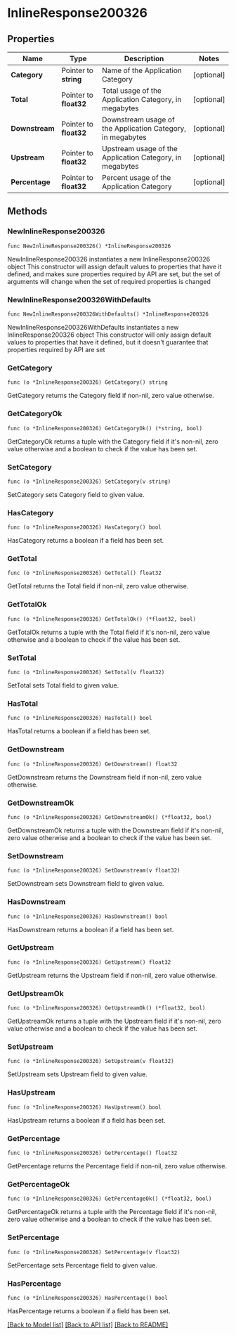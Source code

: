 # InlineResponse200326

## Properties

Name | Type | Description | Notes
------------ | ------------- | ------------- | -------------
**Category** | Pointer to **string** | Name of the Application Category | [optional] 
**Total** | Pointer to **float32** | Total usage of the Application Category, in megabytes | [optional] 
**Downstream** | Pointer to **float32** | Downstream usage of the Application Category, in megabytes | [optional] 
**Upstream** | Pointer to **float32** | Upstream usage of the Application Category, in megabytes | [optional] 
**Percentage** | Pointer to **float32** | Percent usage of the Application Category | [optional] 

## Methods

### NewInlineResponse200326

`func NewInlineResponse200326() *InlineResponse200326`

NewInlineResponse200326 instantiates a new InlineResponse200326 object
This constructor will assign default values to properties that have it defined,
and makes sure properties required by API are set, but the set of arguments
will change when the set of required properties is changed

### NewInlineResponse200326WithDefaults

`func NewInlineResponse200326WithDefaults() *InlineResponse200326`

NewInlineResponse200326WithDefaults instantiates a new InlineResponse200326 object
This constructor will only assign default values to properties that have it defined,
but it doesn't guarantee that properties required by API are set

### GetCategory

`func (o *InlineResponse200326) GetCategory() string`

GetCategory returns the Category field if non-nil, zero value otherwise.

### GetCategoryOk

`func (o *InlineResponse200326) GetCategoryOk() (*string, bool)`

GetCategoryOk returns a tuple with the Category field if it's non-nil, zero value otherwise
and a boolean to check if the value has been set.

### SetCategory

`func (o *InlineResponse200326) SetCategory(v string)`

SetCategory sets Category field to given value.

### HasCategory

`func (o *InlineResponse200326) HasCategory() bool`

HasCategory returns a boolean if a field has been set.

### GetTotal

`func (o *InlineResponse200326) GetTotal() float32`

GetTotal returns the Total field if non-nil, zero value otherwise.

### GetTotalOk

`func (o *InlineResponse200326) GetTotalOk() (*float32, bool)`

GetTotalOk returns a tuple with the Total field if it's non-nil, zero value otherwise
and a boolean to check if the value has been set.

### SetTotal

`func (o *InlineResponse200326) SetTotal(v float32)`

SetTotal sets Total field to given value.

### HasTotal

`func (o *InlineResponse200326) HasTotal() bool`

HasTotal returns a boolean if a field has been set.

### GetDownstream

`func (o *InlineResponse200326) GetDownstream() float32`

GetDownstream returns the Downstream field if non-nil, zero value otherwise.

### GetDownstreamOk

`func (o *InlineResponse200326) GetDownstreamOk() (*float32, bool)`

GetDownstreamOk returns a tuple with the Downstream field if it's non-nil, zero value otherwise
and a boolean to check if the value has been set.

### SetDownstream

`func (o *InlineResponse200326) SetDownstream(v float32)`

SetDownstream sets Downstream field to given value.

### HasDownstream

`func (o *InlineResponse200326) HasDownstream() bool`

HasDownstream returns a boolean if a field has been set.

### GetUpstream

`func (o *InlineResponse200326) GetUpstream() float32`

GetUpstream returns the Upstream field if non-nil, zero value otherwise.

### GetUpstreamOk

`func (o *InlineResponse200326) GetUpstreamOk() (*float32, bool)`

GetUpstreamOk returns a tuple with the Upstream field if it's non-nil, zero value otherwise
and a boolean to check if the value has been set.

### SetUpstream

`func (o *InlineResponse200326) SetUpstream(v float32)`

SetUpstream sets Upstream field to given value.

### HasUpstream

`func (o *InlineResponse200326) HasUpstream() bool`

HasUpstream returns a boolean if a field has been set.

### GetPercentage

`func (o *InlineResponse200326) GetPercentage() float32`

GetPercentage returns the Percentage field if non-nil, zero value otherwise.

### GetPercentageOk

`func (o *InlineResponse200326) GetPercentageOk() (*float32, bool)`

GetPercentageOk returns a tuple with the Percentage field if it's non-nil, zero value otherwise
and a boolean to check if the value has been set.

### SetPercentage

`func (o *InlineResponse200326) SetPercentage(v float32)`

SetPercentage sets Percentage field to given value.

### HasPercentage

`func (o *InlineResponse200326) HasPercentage() bool`

HasPercentage returns a boolean if a field has been set.


[[Back to Model list]](../README.md#documentation-for-models) [[Back to API list]](../README.md#documentation-for-api-endpoints) [[Back to README]](../README.md)


